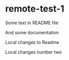 # remote-test-1

Some text in README file

And some documentation

Local changes to Readme

Local changes number two
